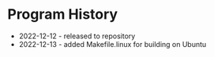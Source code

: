 # Program History
 - 2022-12-12 - released to repository
 - 2022-12-13 - added Makefile.linux for building on Ubuntu
